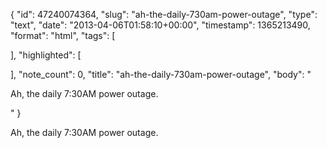{
  "id": 47240074364,
  "slug": "ah-the-daily-730am-power-outage",
  "type": "text",
  "date": "2013-04-06T01:58:10+00:00",
  "timestamp": 1365213490,
  "format": "html",
  "tags": [

  ],
  "highlighted": [

  ],
  "note_count": 0,
  "title": "ah-the-daily-730am-power-outage",
  "body": "<p>Ah, the daily 7:30AM power outage.</p>"
}

<p>Ah, the daily 7:30AM power outage.</p>